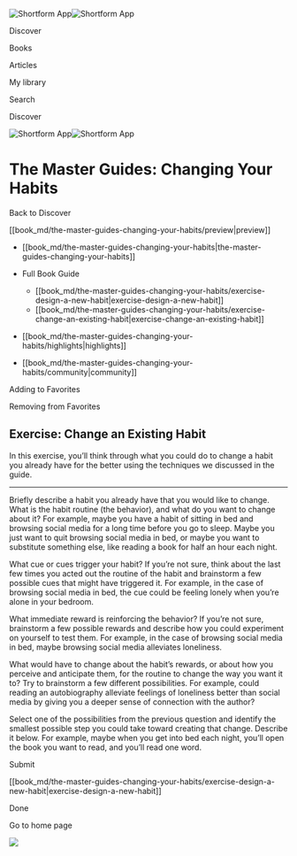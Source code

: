 ![Shortform App](/img/logo.36a2399e.svg)![Shortform App](/img/logo-dark.70c1b072.svg)

Discover

Books

Articles

My library

Search

Discover

![Shortform App](/img/logo.36a2399e.svg)![Shortform App](/img/logo-dark.70c1b072.svg)

# The Master Guides: Changing Your Habits

Back to Discover

[[book_md/the-master-guides-changing-your-habits/preview|preview]]

  * [[book_md/the-master-guides-changing-your-habits|the-master-guides-changing-your-habits]]
  * Full Book Guide

    * [[book_md/the-master-guides-changing-your-habits/exercise-design-a-new-habit|exercise-design-a-new-habit]]
    * [[book_md/the-master-guides-changing-your-habits/exercise-change-an-existing-habit|exercise-change-an-existing-habit]]
  * [[book_md/the-master-guides-changing-your-habits/highlights|highlights]]
  * [[book_md/the-master-guides-changing-your-habits/community|community]]



Adding to Favorites 

Removing from Favorites 

## Exercise: Change an Existing Habit

In this exercise, you’ll think through what you could do to change a habit you already have for the better using the techniques we discussed in the guide.

* * *

Briefly describe a habit you already have that you would like to change. What is the habit routine (the behavior), and what do you want to change about it? For example, maybe you have a habit of sitting in bed and browsing social media for a long time before you go to sleep. Maybe you just want to quit browsing social media in bed, or maybe you want to substitute something else, like reading a book for half an hour each night.

What cue or cues trigger your habit? If you’re not sure, think about the last few times you acted out the routine of the habit and brainstorm a few possible cues that might have triggered it. For example, in the case of browsing social media in bed, the cue could be feeling lonely when you’re alone in your bedroom.

What immediate reward is reinforcing the behavior? If you’re not sure, brainstorm a few possible rewards and describe how you could experiment on yourself to test them. For example, in the case of browsing social media in bed, maybe browsing social media alleviates loneliness.

What would have to change about the habit’s rewards, or about how you perceive and anticipate them, for the routine to change the way you want it to? Try to brainstorm a few different possibilities. For example, could reading an autobiography alleviate feelings of loneliness better than social media by giving you a deeper sense of connection with the author?

Select one of the possibilities from the previous question and identify the smallest possible step you could take toward creating that change. Describe it below. For example, maybe when you get into bed each night, you’ll open the book you want to read, and you’ll read one word.

Submit 

[[book_md/the-master-guides-changing-your-habits/exercise-design-a-new-habit|exercise-design-a-new-habit]]

Done

Go to home page 

![](https://bat.bing.com/action/0?ti=56018282&Ver=2&mid=7894c77f-02f6-4fd4-802c-3d96e359d13d&sid=1711133063fa11eebdec89a8b8ae3bbc&vid=171147a063fa11eea7440fcfeb230d96&vids=0&msclkid=N&pi=0&lg=en-US&sw=800&sh=600&sc=24&nwd=1&tl=Shortform%20%7C%20Book&p=https%3A%2F%2Fwww.shortform.com%2Fapp%2Fbook%2Fthe-master-guides-changing-your-habits%2Fexercise-change-an-existing-habit&r=&lt=414&evt=pageLoad&sv=1&rn=375646)
